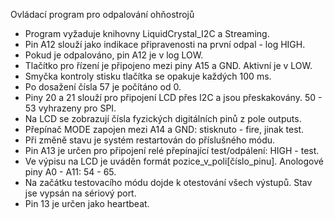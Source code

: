 Ovládací program pro odpalování ohňostrojů

 * Program vyžaduje knihovny LiquidCrystal_I2C a Streaming.
 * Pin A12 slouží jako indikace připravenosti na první odpal - log HIGH.
 * Pokud je odpalováno, pin A12 je v log LOW.
 * Tlačítko pro řízení je připojeno mezi piny A15 a GND. Aktivní je v LOW.
 * Smyčka kontroly stisku tlačítka se opakuje každých 100 ms.
 * Po dosažení čísla 57 je počítáno od 0.
 * Piny 20 a 21 slouží pro připojení LCD přes I2C a jsou přeskakovány. 50 - 53 vyhrazeny pro SPI.
 * Na LCD se zobrazují čísla fyzických digitálních pinů z pole outputs.
 * Přepínač MODE zapojen mezi A14 a GND: stisknuto - fire, jinak test.
 *   Při změně stavu je systém restartován do příslušného módu.
 * Pin A13 je určen pro připojení relé přepínající test/odpálení: HIGH - test.
 * Ve výpisu na LCD je uváděn formát pozice_v_poli[číslo_pinu]. Anologové piny A0 - A11: 54 - 65.
 * Na začátku testovacího módu dojde k otestování všech výstupů. Stav jse vypsán na sériový port.
 * Pin 13 je určen jako heartbeat.
 
